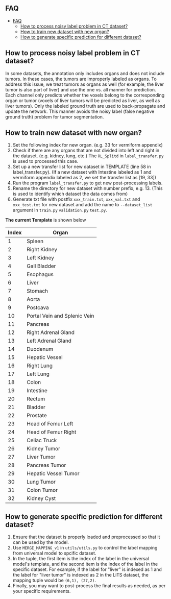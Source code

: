 ## FAQ

- [FAQ](#faq)
  - [How to process noisy label problem in CT dataset?](#how-to-process-noisy-label-problem-in-ct-dataset)
  - [How to train new dataset with new organ?](#how-expand-to-new-dataset-with-new-organ)
  - [How to generate specific prediction for different dataset?](#how-to-generate-specific-prediction-for-different-dataset)

 
 ## How to process noisy label problem in CT dataset?
In some datasets, the annotation only includes organs and does not include tumors. In these cases, the tumors are improperly labeled as organs. To address this issue, we treat tumors as organs as well (for example, the liver tumor is also part of liver) and use the one vs. all manner for prediction. Each channel only predicts whether the voxels belong to the corresponding organ or tumor (voxels of liver tumors will be predicted as liver, as well as liver tumors). Only the labeled ground truth are used to back-propagate and update the network. This manner avoids the noisy label (false negative ground truth) problem for tumor segmentation.


 ## How to train new dataset with new organ?
1. Set the following index for new organ. (e.g. 33 for vermiform appendix)  
2. Check if there are any organs that are not divided into left and right in the dataset. (e.g. kidney, lung, etc.) The `RL_Splitd` in `label_transfer.py` is used to processed this case.  
3. Set up a new transfer list for new dataset in TEMPLATE (line 58 in label_transfer.py). (If a new dataset with Intestine labeled as 1 and vermiform appendix labeled as 2, we set the transfer list as [19, 33])  
4. Run the program `label_transfer.py` to get new post-processing labels.  
5. Rename the directory for new dataset with number prefix, e.g. 13. (This is used to identify which dataset the data comes from)
6. Generate txt file with postfix `xxx_train.txt`, `xxx_val.txt` and `xxx_test.txt` for new dataset and add the name to `--dataset_list` argument in `train.py` `validation.py` `test.py`.  

**The current Template** is shown below

|  Index   | Organ  |
|  ----  | ----  |
| 1  | Spleen |
| 2  | Right Kidney |
| 3  | Left Kidney |
| 4  | Gall Bladder |
| 5  | Esophagus |
| 6  | Liver |
| 7  | Stomach |
| 8  | Aorta |
| 9  | Postcava |
| 10  | Portal Vein and Splenic Vein |
| 11  | Pancreas |
| 12  | Right Adrenal Gland |
| 13  | Left Adrenal Gland |
| 14  | Duodenum |
| 15  | Hepatic Vessel |
| 16  | Right Lung |
| 17  | Left Lung |
| 18  | Colon |
| 19  | Intestine |
| 20  | Rectum |
| 21  | Bladder |
| 22  | Prostate |
| 23  | Head of Femur Left |
| 24  | Head of Femur Right |
| 25  | Celiac Truck |
| 26  | Kidney Tumor |
| 27  | Liver Tumor |
| 28  | Pancreas Tumor |
| 29  | Hepatic Vessel Tumor |
| 30  | Lung Tumor |
| 31  | Colon Tumor |
| 32  | Kidney Cyst |

 ## How to generate specific prediction for different dataset?
1. Ensure that the dataset is properly loaded and preprocessed so that it can be used by the model.  
2. Use `MERGE_MAPPING_v1` in `utils/utils.py` to control the label mapping from universal model to spcific dataset.  
3. In the tuple, the first item is the index of the label in the universal model's template, and the second item is the index of the label in the specific dataset. For example, if the label for "liver" is indexed as 1 and the label for "liver tumor" is indexed as 2 in the LiTS dataset, the mapping tuple would be `(6,1), (27,2)`.  
4. Finally, you may want to post-process the final results as needed, as per your specific requirements.